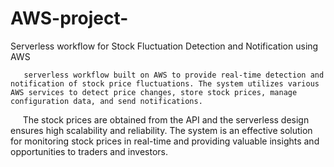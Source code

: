 # AWS-project-
Serverless workflow for Stock Fluctuation Detection and Notification using AWS 

       serverless workflow built on AWS to provide real-time detection and notification of stock price fluctuations. The system utilizes various AWS services to detect price changes, store stock prices, manage configuration data, and send notifications. 
      The stock prices are obtained from the API and the serverless design ensures high scalability and reliability. The system is an effective solution for monitoring stock prices in real-time and providing valuable insights and opportunities to traders and investors.



